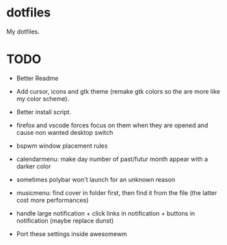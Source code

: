 # dotfiles

My dotfiles.

# TODO

- Better Readme
- Add cursor, icons and gtk theme (remake gtk colors so the are more like my color scheme).
- Better install script.
- firefox and vscode forces focus on them when they are opened and cause non wanted desktop switch
- bspwm window placement rules

- calendarmenu: make day number of past/futur month appear with a darker color

- sometimes polybar won't launch for an unknown reason

- musicmenu: find cover in folder first, then find it from the file (the latter cost more performances)

- handle large notification + click links in notification + buttons in notification (maybe replace dunst)

- Port these settings inside awesomewm
